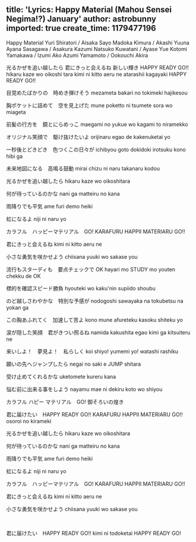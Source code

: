 title: 'Lyrics: Happy Material (Mahou Sensei Negima!?) January'
author: astrobunny
imported: true
create_time: 1179477196
---

Happy Material
Yuri Shiratori / Aisaka Sayo
Madoka Kimura / Akashi Yuuna
Ayana Sasagawa / Asakura Kazumi
Natsuko Kuwatani / Ayase Yue
Kotomi Yamakawa / Izumi Ako
Azumi Yamamoto / Ookouchi Akira

光るかぜを追い越したら 君にきっと会えるね 新しい輝き HAPPY READY GO!!
hikaru kaze wo oikoshi tara kimi ni kitto aeru ne atarashii kagayaki  HAPPY READY GO!!

<p class="vspace">目覚めたばかりの　時めき弾けそう
mezameta bakari no  tokimeki hajikesou

胸ポケットに詰めて　空を見上げた
mune poketto ni tsumete  sora wo miageta

<p class="vspace">  前髪の行方を　鏡とにらめっこ
maegami no yukue wo  kagami to niramekko

<p class="vspace">  オリジナル笑顔で　駆け抜けたいよ
orijinaru egao de  kakenuketai yo

<p class="vspace">一秒後とどきどき　色つくこの日々が
ichibyou goto dokidoki  irotsuku kono hibi ga

<p class="vspace"> 未来地図になる　高鳴る鼓動
mirai chizu ni naru  takanaru kodou

<p class="vspace">光るかぜを追い越したら
hikaru kaze wo oikoshitara

<p class="vspace"> 何が待っているのかな
nani ga matteiru no kana

<p class="vspace">雨降りでも平気
ame furi demo heiki

<p class="vspace">虹になるよ
niji ni naru yo

<p class="vspace"> カラフル　ハッピーマテリアル　GO!
KARAFURU HAPPII MATERIARU GO!!

<p class="vspace"> 君にきっと会えるね
kimi ni kitto aeru ne

<p class="vspace">小さな勇気を咲かせよう
chiisana yuuki wo  sakase you

<p class="vspace">流行もスターディも　要点チェックで OK
hayari mo STUDY mo youten chekku de OK

<p class="vspace"> 標的を確認スピード勝負
hyouteki wo kaku'nin supiido shoubu

<p class="vspace">のど越しさわやかな　特別な予感が
nodogoshi sawayaka na tokubetsu na yokan ga

<p class="vspace">この胸あふれてく　加速して苦よ
kono mune afureteku kasoku shiteku yo

<p class="vspace">涙が隠した笑顔　君がきつい照るね
namida kakushita egao  kimi ga kitsuiteru ne

<p class="vspace"> 来いしよ！　夢見よ！　私らしく
koi shiyo!  yumemi yo!  watashi rashiku

<p class="vspace">願いの先へジャンプしたら
negai no saki e JUMP shitara

<p class="vspace"> 受け止めてくれるかな
uketomete kureru kana

<p class="vspace"> 悩む前に出来る事をしよう
nayamu mae ni dekiru koto wo shiyou
<p class="vspace">  カラフル ハピー マテリアル　GO!    御そろいの煌き</p>
君に届けたい　HAPPY READY GO!!
KARAFURU HAPPII MATERIARU GO!! osoroi no kirameki

<p class="vspace">光るかぜを追い越したら
hikaru kaze wo oikoshitara

<p class="vspace"> 何が待っているのかな
nani ga matteiru no kana

<p class="vspace">雨降りでも平気
ame furi demo heiki

<p class="vspace">虹になるよ
niji ni naru yo

<p class="vspace"> カラフル　ハッピーマテリアル　GO!
KARAFURU HAPPII MATERIARU GO!!

<p class="vspace"> 君にきっと会えるね
kimi ni kitto aeru ne

<p class="vspace">小さな勇気を咲かせよう
chiisana yuuki wo  sakase you
<p class="vspace">&nbsp;</p>

<p class="vspace">    君に届けたい　HAPPY READY GO!!
kimi ni todoketai  HAPPY READY GO!